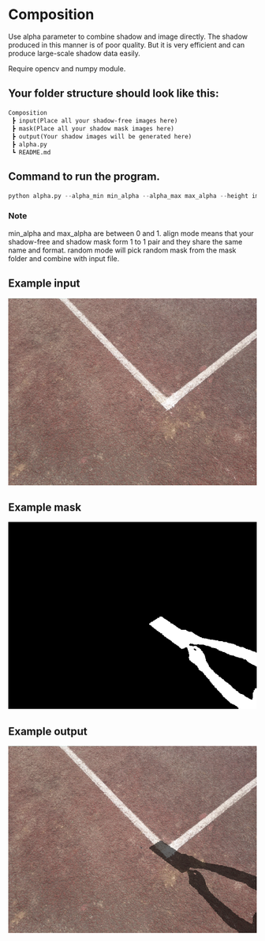 # Composition

Use alpha parameter to combine shadow and image directly. The shadow produced in this manner is of poor quality. But it is very efficient and can produce large-scale shadow data easily.

Require opencv and numpy module.

## Your folder structure should look like this:
```
Composition
 ┣ input(Place all your shadow-free images here)
 ┣ mask(Place all your shadow mask images here)
 ┣ output(Your shadow images will be generated here)
 ┣ alpha.py
 ┗ README.md
```

## Command to run the program.
```python
python alpha.py --alpha_min min_alpha --alpha_max max_alpha --height image_height --width image_width --mode align or random
```
### Note
min_alpha and max_alpha are between 0 and 1.
align mode means that your shadow-free and shadow mask form 1 to 1 pair and they share the same name and format.
random mode will pick random mask from the mask folder and combine with input file.

## Example input
![input](./example_input.png)

## Example mask
![mask](./example_mask.png)

## Example output
![output](./example_output.png)